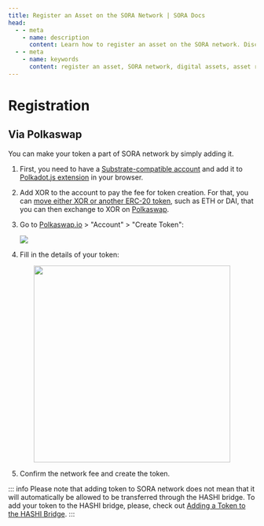 ```yaml
---
title: Register an Asset on the SORA Network | SORA Docs
head:
  - - meta
    - name: description
      content: Learn how to register an asset on the SORA network. Discover the process of listing and registering new digital assets within the SORA ecosystem. Explore the requirements, procedures, and considerations for asset registration, and understand the benefits of having your asset registered on the SORA network.
  - - meta
    - name: keywords
      content: register an asset, SORA network, digital assets, asset registration, listing assets, requirements, procedures
---
```


# Registration

## Via Polkaswap

You can make your token a part of SORA network by simply adding it.

1. First, you need to have a [Substrate-compatible account](https://wiki.polkadot.network/docs/en/learn-accounts) and add it to [Polkadot.js extension](https://polkadot.js.org/extension/) in your browser.

2. Add XOR to the account to pay the fee for token creation. For that, you can [move either XOR or another ERC-20 token](https://wiki.sora.org/guides/how-to-transfer-from-ethereum-mainnet-to-sora-v2-hashi-bridge), such as ETH or DAI, that you can then exchange to XOR on [Polkaswap](https://polkaswap.io/#/swap).

3. Go to [Polkaswap.io](https://polkaswap.io/) > "Account" > "Create Token":

   ![](/.gitbook/assets/register-asset-create-token.png)

4. Fill in the details of your token:

<center><img src="/.gitbook/assets/register-asset-create-token-fill-in.png" width="400"></center>

5. Confirm the network fee and create the token.

::: info
Please note that adding token to SORA network does not mean that it
will automatically be allowed to be transferred through the HASHI
bridge. To add your token to the HASHI bridge, please, check out
[Adding a Token to the HASHI Bridge](adding-tokens-to-hashi-bridge.md).
:::
